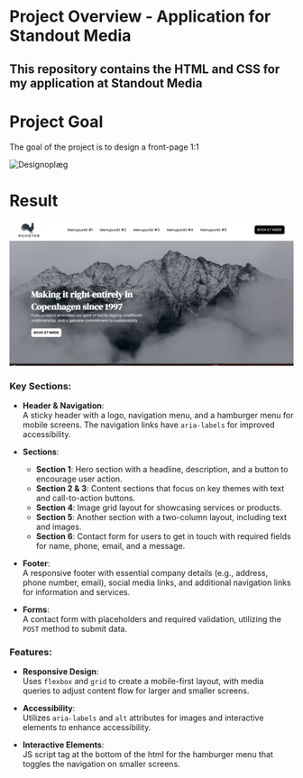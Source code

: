 # Project Overview - Application for Standout Media

This repository contains the HTML and CSS for my application at Standout Media
---

# Project Goal
The goal of the project is to design a front-page 1:1

![Designoplæg](.gh\Designoplæg.jpg)

# Result

![Result](.gh\result.png)

### Key Sections:
- **Header & Navigation**:  
  A sticky header with a logo, navigation menu, and a hamburger menu for mobile screens. The navigation links have `aria-labels` for improved accessibility.

- **Sections**:
  - **Section 1**: Hero section with a headline, description, and a button to encourage user action.
  - **Section 2 & 3**: Content sections that focus on key themes with text and call-to-action buttons.
  - **Section 4**: Image grid layout for showcasing services or products.
  - **Section 5**: Another section with a two-column layout, including text and images.
  - **Section 6**: Contact form for users to get in touch with required fields for name, phone, email, and a message.

- **Footer**:  
  A responsive footer with essential company details (e.g., address, phone number, email), social media links, and additional navigation links for information and services.

- **Forms**:  
  A contact form with placeholders and required validation, utilizing the `POST` method to submit data.

### Features:
- **Responsive Design**:  
  Uses `flexbox` and `grid` to create a mobile-first layout, with media queries to adjust content flow for larger and smaller screens.

- **Accessibility**:  
  Utilizes `aria-labels` and `alt` attributes for images and interactive elements to enhance accessibility.

- **Interactive Elements**:  
  JS script tag at the bottom of the html for the hamburger menu that toggles the navigation on smaller screens.
